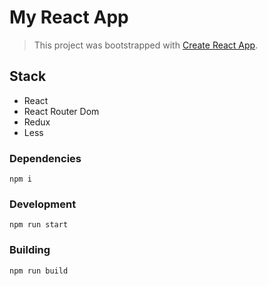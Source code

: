 # My React App
> This project was bootstrapped with [Create React App](https://github.com/facebookincubator/create-react-app).

## Stack
  - React
  - React Router Dom
  - Redux
  - Less

### Dependencies
```
npm i 
```

### Development
```
npm run start
```

### Building
```
npm run build
```